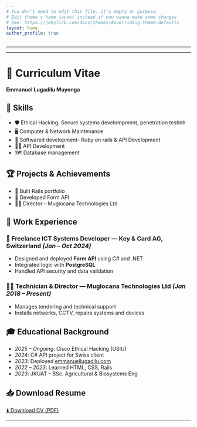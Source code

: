 ```yaml
---
# You don't need to edit this file, it's empty on purpose.
# Edit theme's home layout instead if you wanna make some changes
# See: https://jekyllrb.com/docs/themes/#overriding-theme-defaults
layout: home
author_profile: true
---
```

---
---

# 📄 Curriculum Vitae

**Emmanuel Lugadilu Muyonga**

## 🧠 Skills
- 🛡️ Ethical Hacking, Secure systems develompment, penetration testinh 
- 🖥️ Computer & Network Maintenance  
- 🧰 Softwared development- Ruby on rails & API Development  
- 🧑‍💼  API Development
- 🗺️ Database management 

## 🏆 Projects & Achievements
- 🚀 Built Rails portfolio  
- 🔐 Developed Form API  
- 🧑‍💼 Director – Muglocana Technologies Ltd
 
## 💼 Work Experience

### 🔧 Freelance ICT Systems Developer — Key & Card AG, Switzerland *(Jan – Oct 2024)*
- Designed and deployed **Form API** using C# and .NET  
- Integrated logic with **PostgreSQL**  
- Handled API security and data validation  

### 🧑‍💻 Technician & Director — Muglocana Technologies Ltd *(Jan 2018 – Present)*
- Manages tendering and technical support  
- Installs networks, CCTV, repairs systems and devices  


## 🎓 Educational Background
- *2025 – Ongoing*: Cisco Ethical Hacking (USIU)  
- *2024*: C# API project for Swiss client  
- *2023*: Deployed [emmanuellugadilu.com](https://emmanuellugadilu.com)  
- *2022 – 2023*: Learned HTML, CSS, Rails  
- *2023*: JKUAT – BSc. Agricultural & Biosystems Eng  



## 📥 Download Resume
[⬇️ Download CV (PDF)](/assets/resume.pdf)

---

